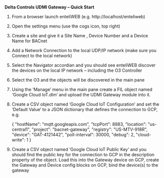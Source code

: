 **Delta Controls UDMI Gateway – Quick Start**

1.	From a browser launch enteliWEB (e.g. http://localhost/enteliweb)
2.	Open the settings menu (use the cogs icon, top right) 
3.	Create a site and give it a Site Name , Device Number and a Device Name for BACnet
4.	Add a Network Connection to the local UDP/IP network (make sure you Connect to the local network)
5.	Select the Navigator accordian and you should see enteliWEB discover the devices on the local IP network – including the O3 Controller
6.	Select the O3 and the objects will be discovered in the main pane
7.	Using the ‘Manage’ menu in the main pane create a FIL object named ‘Google Cloud IoT.dlm’ and upload the UDMI Gateway module into it.
8.	Create a CSV object named ‘Google Cloud IoT Configuration’ and set the ‘Default Value’ to a JSON dictionary that defines the connection to GCP, e.g.

    {
       "hostName": "mqtt.googleapis.com",
       "tcpPort": 8883,
       "location": "us-central1",
       "project": "bacnet-gateway",
       "registry": "US-MTV-918R",
       "device": "GAT-4121442",
       "poll-interval": 30000,
       "debug": 2,
       "cloud-write": 1
    }

9.	Create a CSV object named ‘Google Cloud IoT Public Key’ and you should find the public key for the connection to GCP in the description property of the object. Load this into the Gateway device on GCP, create the Gateway and Device config blocks on GCP, bind the device(s) to the gateway


